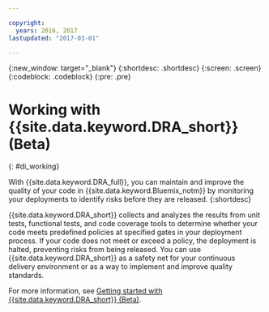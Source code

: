 ```yaml
---

copyright:
  years: 2016, 2017
lastupdated: "2017-03-01"

---
```


{:new_window: target="_blank"}
{:shortdesc: .shortdesc}
{:screen: .screen}
{:codeblock: .codeblock}
{:pre: .pre}

# Working with {{site.data.keyword.DRA_short}} (Beta)
{: #di_working}

With {{site.data.keyword.DRA_full}}, you can maintain and improve the quality of your code in {{site.data.keyword.Bluemix_notm}} by monitoring your deployments to identify risks before they are released.
{:shortdesc}

{{site.data.keyword.DRA_short}} collects and analyzes the results from unit tests, functional tests, and code coverage tools to determine whether your code meets predefined policies at specified gates in your deployment process. If your code does not meet or exceed a policy, the deployment is halted, preventing risks from being released. You can use {{site.data.keyword.DRA_short}} as a safety net for your continuous delivery environment or as a way to implement and improve quality standards. 

For more information, see [Getting started with {{site.data.keyword.DRA_short}} (Beta)](/docs/services/DevOpsInsights/index.html).
